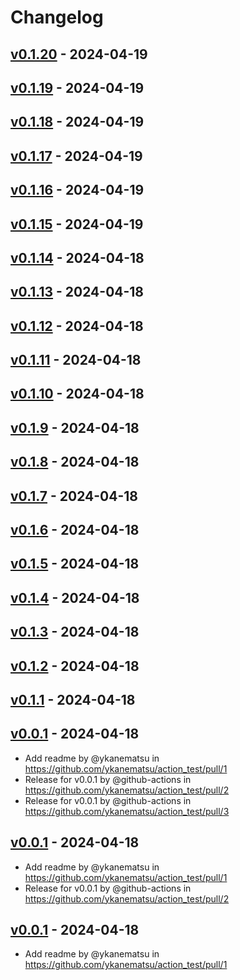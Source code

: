 # Changelog

## [v0.1.20](https://github.com/ykanematsu/action_test/compare/v0.1.19...v0.1.20) - 2024-04-19

## [v0.1.19](https://github.com/ykanematsu/action_test/compare/v0.1.18...v0.1.19) - 2024-04-19

## [v0.1.18](https://github.com/ykanematsu/action_test/compare/v0.1.17...v0.1.18) - 2024-04-19

## [v0.1.17](https://github.com/ykanematsu/action_test/compare/v0.1.16...v0.1.17) - 2024-04-19

## [v0.1.16](https://github.com/ykanematsu/action_test/compare/v0.1.15...v0.1.16) - 2024-04-19

## [v0.1.15](https://github.com/ykanematsu/action_test/compare/v0.1.14...v0.1.15) - 2024-04-19

## [v0.1.14](https://github.com/ykanematsu/action_test/compare/v0.1.13...v0.1.14) - 2024-04-18

## [v0.1.13](https://github.com/ykanematsu/action_test/compare/v0.1.12...v0.1.13) - 2024-04-18

## [v0.1.12](https://github.com/ykanematsu/action_test/compare/v0.1.11...v0.1.12) - 2024-04-18

## [v0.1.11](https://github.com/ykanematsu/action_test/compare/v0.1.10...v0.1.11) - 2024-04-18

## [v0.1.10](https://github.com/ykanematsu/action_test/compare/v0.1.9...v0.1.10) - 2024-04-18

## [v0.1.9](https://github.com/ykanematsu/action_test/compare/v0.1.8...v0.1.9) - 2024-04-18

## [v0.1.8](https://github.com/ykanematsu/action_test/compare/v0.1.7...v0.1.8) - 2024-04-18

## [v0.1.7](https://github.com/ykanematsu/action_test/compare/v0.1.6...v0.1.7) - 2024-04-18

## [v0.1.6](https://github.com/ykanematsu/action_test/compare/v0.1.5...v0.1.6) - 2024-04-18

## [v0.1.5](https://github.com/ykanematsu/action_test/compare/v0.1.4...v0.1.5) - 2024-04-18

## [v0.1.4](https://github.com/ykanematsu/action_test/compare/v0.1.3...v0.1.4) - 2024-04-18

## [v0.1.3](https://github.com/ykanematsu/action_test/compare/v0.1.2...v0.1.3) - 2024-04-18

## [v0.1.2](https://github.com/ykanematsu/action_test/compare/v0.1.1...v0.1.2) - 2024-04-18

## [v0.1.1](https://github.com/ykanematsu/action_test/compare/v0.1.0...v0.1.1) - 2024-04-18

## [v0.0.1](https://github.com/ykanematsu/action_test/commits/v0.0.1) - 2024-04-18
- Add readme by @ykanematsu in https://github.com/ykanematsu/action_test/pull/1
- Release for v0.0.1 by @github-actions in https://github.com/ykanematsu/action_test/pull/2
- Release for v0.0.1 by @github-actions in https://github.com/ykanematsu/action_test/pull/3

## [v0.0.1](https://github.com/ykanematsu/action_test/commits/v0.0.1) - 2024-04-18
- Add readme by @ykanematsu in https://github.com/ykanematsu/action_test/pull/1
- Release for v0.0.1 by @github-actions in https://github.com/ykanematsu/action_test/pull/2

## [v0.0.1](https://github.com/ykanematsu/action_test/commits/v0.0.1) - 2024-04-18
- Add readme by @ykanematsu in https://github.com/ykanematsu/action_test/pull/1
